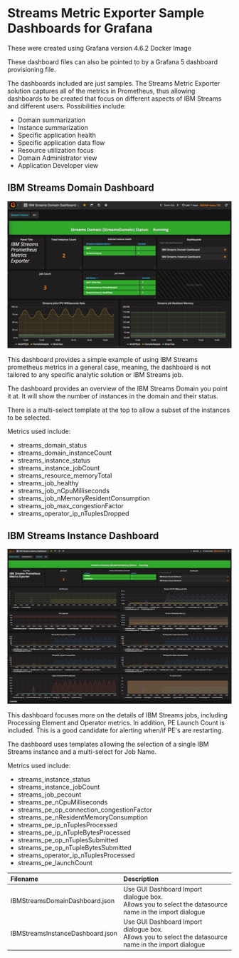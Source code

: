 # Streams Metric Exporter Sample Dashboards for Grafana

These were created using Grafana version 4.6.2 Docker Image

These dashboard files can also be pointed to by a Grafana 5 dashboard provisioning file.

The dashboards included are just samples.  The Streams Metric Exporter solution captures all of the metrics in Prometheus, thus allowing dashboards to be created that focus on different aspects of IBM Streams and different users.  Possibilities include:

* Domain summarization
* Instance summarization
* Specific application health
* Specific application data flow
* Resource utilization focus
* Domain Administrator view
* Application Developer view


## IBM Streams Domain Dashboard

![IBMStreamsDomainDashboardExample](../images/IBMStreamsDomainDashboard.png)

This dashboard provides a simple example of using IBM Streams prometheus metrics in a general case, meaning, the dashboard is not tailored to any specific analytic solution or IBM Streams job. 

The dashboard provides an overview of the IBM Streams Domain you point it at.  It will show the number of instances in the domain and their status. 

There is a multi-select template at the top to allow a subset of the instances to be selected.

Metrics used include:
* streams_domain_status
* streams_domain_instanceCount
* streams_instance_status
* streams_instance_jobCount
* streams_resource_memoryTotal
* streams_job_healthy
* streams_job_nCpuMilliseconds
* streams_job_nMemoryResidentConsumption
* streams_job_max_congestionFactor
* streams_operator_ip_nTuplesDropped

## IBM Streams Instance Dashboard

![IBMStreamsInstanceDashboardExample](../images/IBMStreamsInstanceDashboard.png)

This dashboard focuses more on the details of IBM Streams jobs, including Processing Element and Operator metrics.  In addition, PE Launch Count is included.  This is a good candidate for alerting when/if PE's are restarting.

The dashboard uses templates allowing the selection of a single IBM Streams instance and a multi-select for Job Name.

Metrics used include:
* streams_instance_status
* streams_instance_jobCount
* streams_job_pecount
* streams_pe_nCpuMilliseconds
* streams_pe_op_connection_congestionFactor
* streams_pe_nResidentMemoryConsumption
* streams_pe_ip_nTuplesProcessed
* streams_pe_ip_nTupleBytesProcessed
* streams_pe_op_nTuplesSubmitted
* streams_pe_op_nTupleBytesSubmitted
* streams_operator_ip_nTuplesProcessed
* streams_pe_launchCount


| Filename | Description     |
| :------------- | :------------- |
| IBMStreamsDomainDashboard.json | Use GUI Dashboard Import dialogue box.<br>Allows you to select the datasource name in the import dialogue
| IBMStreamsInstanceDashboard.json | Use GUI Dashboard Import dialogue box.<br>Allows you to select the datasource name in the import dialogue

